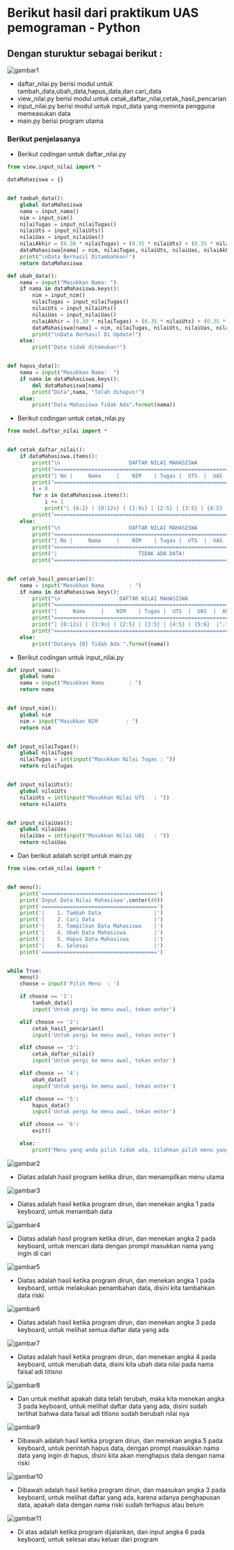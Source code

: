 # Berikut hasil dari praktikum UAS pemograman - Python
## Dengan sturuktur sebagai berikut :
![gambar1](ssuas/prog.png)
* daftar_nilai.py berisi modul untuk tambah_data,ubah_data,hapus_data,dan cari_data
* view_nilai.py berisi modul untuk cetak_daftar_nilai,cetak_hasil_pencarian
* input_nilai.py berisi modul untuk input_data yang meminta pengguna memeasukan data
* main.py berisi program utama 
### Berikut penjelasanya 
- Berikut codingan untuk daftar_nilai.py
```python
from view.input_nilai import *

dataMahasiswa = {}


def tambah_data():
    global dataMahasiswa
    nama = input_nama()
    nim = input_nim()
    nilaiTugas = input_nilaiTugas()
    nilaiUts = input_nilaiUts()
    nilaiUas = input_nilaiUas()
    nilaiAkhir = (0.30 * nilaiTugas) + (0.35 * nilaiUts) + (0.35 * nilaiUas)
    dataMahasiswa[nama] = nim, nilaiTugas, nilaiUts, nilaiUas, nilaiAkhir
    print("\nData Berhasil Ditambahkan!")
    return dataMahasiswa

def ubah_data():
    nama = input("Masukkan Nama: ")
    if nama in dataMahasiswa.keys():
        nim = input_nim()
        nilaiTugas = input_nilaiTugas()
        nilaiUts = input_nilaiUts()
        nilaiUas = input_nilaiUas()
        nilaiAkhir = (0.30 * nilaiTugas) + (0.35 * nilaiUts) + (0.35 * nilaiUas)
        dataMahasiswa[nama] = nim, nilaiTugas, nilaiUts, nilaiUas, nilaiAkhir
        print("\nData Berhasil Di Update!")
    else:
        print("Data tidak ditemukan!")


def hapus_data():
    nama = input("Masukkan Nama:  ")
    if nama in dataMahasiswa.keys():
        del dataMahasiswa[nama]
        print("Data",nama, "Telah dihapus!")
    else:
        print("Data Mahasiswa Tidak Ada".format(nama))
```

- Berikut codingan untuk cetak_nilai.py
```python
from model.daftar_nilai import *


def cetak_daftar_nilai():
    if dataMahasiswa.items():
        print("\n                      DAFTAR NILAI MAHASISWA                    ")
        print("==================================================================")
        print("| No |     Nama     |    NIM    | Tugas |  UTS  |  UAS  |  Akhir |")
        print("==================================================================")
        i = 0
        for x in dataMahasiswa.items():
            i += 1
            print("| {6:2} | {0:12s} | {1:9s} | {2:5} | {3:5} | {4:5} | {5:6} |".format(x[0], x[1][0], x[1][1], x[1][2], x[1][3], x[1][4], i))
        print("==================================================================")
    else:
        print("\n                      DAFTAR NILAI MAHASISWA                    ")
        print("==================================================================")
        print("| No |     Nama     |    NIM    | Tugas |  UTS  |  UAS  |  Akhir |")
        print("==================================================================")
        print("|                          TIDAK ADA DATA!                       |")
        print("==================================================================")


def cetak_hasil_pencarian():
    nama = input("Masukkan Nama        : ")
    if nama in dataMahasiswa.keys():
        print("\n                   DAFTAR NILAI MAHASISWA                   ")
        print("==============================================================")
        print("|     Nama     |    NIM    | Tugas |  UTS  |  UAS  |  Akhir  |")
        print("==============================================================")
        print("| {0:12s} | {1:9s} | {2:5} | {3:5} | {4:5} | {5:6}  |".format(nama, dataMahasiswa[nama][0], dataMahasiswa[nama][1], dataMahasiswa[nama][2], dataMahasiswa[nama][3], dataMahasiswa[nama][4]))
        print("==============================================================")
    else:
        print("Datanya {0} Tidak Ada ".format(nama))
```

- Berikut codingan  untuk input_nilai.py
```python
def input_nama():
    global nama
    nama = input("Masukkan Nama        : ")
    return nama


def input_nim():
    global nim
    nim = input("Masukkan NIM         : ")
    return nim


def input_nilaiTugas():
    global nilaiTugas
    nilaiTugas = int(input("Masukkan Nilai Tugas : "))
    return nilaiTugas


def input_nilaiUts():
    global nilaiUts
    nilaiUts = int(input("Masukkan Nilai UTS   : "))
    return nilaiUts


def input_nilaiUas():
    global nilaiUas
    nilaiUas = int(input("Masukkan Nilai UAS   : "))
    return nilaiUas
```

- Dan berikut adalah script untuk main.py
```python
from view.cetak_nilai import *


def menu():
    print('=====================================')
    print('Input Data Nilai Mahasiswa'.center(40))
    print('=====================================')
    print('|    1. Tambah Data                 |')
    print('|    2. Cari Data                   |')
    print('|    3. Tampilkan Data Mahasiswa    |')
    print('|    4. Ubah Data Mahasiswa         |')
    print('|    5. Hapus Data Mahasiswa        |')
    print('|    6. Selesai                     |')
    print('=====================================')


while True:
    menu()
    choose = input('Pilih Menu  : ')

    if choose == '1':
        tambah_data()
        input('Untuk pergi ke menu awal, tekan enter')

    elif choose == '2':
        cetak_hasil_pencarian()
        input('Untuk pergi ke menu awal, tekan enter')

    elif choose == '3':
        cetak_daftar_nilai()
        input('Untuk pergi ke menu awal, tekan enter')

    elif choose == '4':
        ubah_data()
        input('Untuk pergi ke menu awal, tekan enter')

    elif choose == '5':
        hapus_data()
        input('Untuk pergi ke menu awal, tekan enter')

    elif choose == '6':
        exit()

    else:
        print("Menu yang anda pilih tidak ada, Silahkan pilih menu yang tersedia")
```
<p>

![gambar2](ssuas/ss1.PNG)

* Diatas adalah hasil program ketika dirun, dan menampilkan menu utama

![gambar3](ssuas/ss2.PNG)

* Diatas adalah hasil ketika program dirun, dan menekan angka 1 pada keyboard, untuk menambah data

![gambar4](ssuas/ss3.PNG)

* Diatas adalah hasil program ketika dirun, dan menekan angka 2 pada keyboard, untuk mencari data dengan prompt masukkan nama yang ingin di cari

![gambar5](ssuas/ss4.PNG)

* Diatas adalah hasil ketika program dirun, dan menekan angka 1 pada keyboard, untuk melakukan penambahan data, disini kita tambahkan data riski


![gambar6](ssuas/ss5.PNG)

* Diatas adalah hasil ketika program dirun, dan menekan angka 3 pada keyboard, untuk melihat semua daftar data yang ada

![gambar7](ssuas/ss6.PNG)

* Diatas adalah hasil ketika program dirun, dan menekan angka 4 pada keyboard, untuk merubah data, disini kita ubah data nilai pada nama faisal adi titisno


![gambar8](ssuas/ss7.PNG)

* Dan untuk melihat apakah data telah terubah, maka kita menekan angka 3 pada keyboard, untuk melihat daftar data yang ada, disini sudah terlihat bahwa data faisal adi titisno sudah berubah nilai nya


![gambar9](ssuas/ss8.PNG)

* Dibawah adalah hasil ketika program dirun, dan menekan angka 5 pada keyboard, untuk perintah hapus data, dengan prompt masukkan nama data yang ingin di hapus, disini kita akan menghapus data dengan nama riski


![gambar10](ssuas/ss9.PNG)

* Dibawah adalah hasil ketika program dirun, dan maasukan angka 3 pada keyboard, untuk melihat daftar yang ada, karena adanya penghapusan data, apakah data dengan nama riski sudah terhapus atau belum


![gambar11](ssuas/ss10.PNG)

* Di atas adalah ketika program dijalankan, dan input angka 6 pada keyboard, untuk selesai atau keluar dari program
<p>